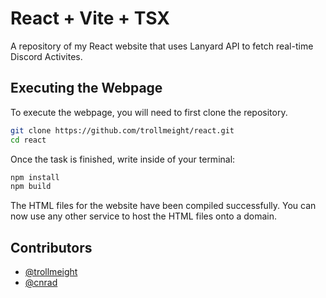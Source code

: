 
# React + Vite + TSX

A repository of my React website that uses Lanyard API to fetch real-time Discord Activites. 


## Executing the Webpage

To execute the webpage, you will need to first clone the repository.

```bash
git clone https://github.com/trollmeight/react.git
cd react
```
Once the task is finished, write inside of your terminal:
```bash
npm install
npm build
```
The HTML files for the website have been compiled successfully. You can now use any other service to host the HTML files onto a domain.
    
## Contributors

- [@trollmeight](https://www.github.com/trollmeight)
- [@cnrad](https://www.github.com/cnrad)

